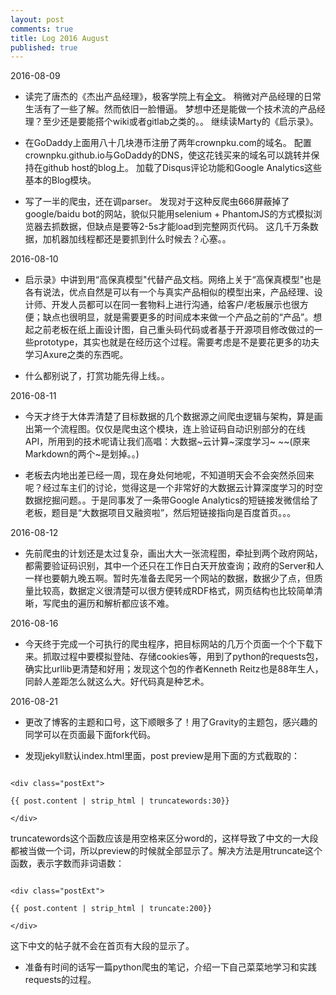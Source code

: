 ```yaml
---
layout: post
comments: true
title: Log 2016 August
published: true
---
```


2016-08-09

* 读完了唐杰的《杰出产品经理》，极客学院上有[全文](http://wiki.jikexueyuan.com/project/jie-chu-pm/)。
稍微对产品经理的日常生活有了一些了解。然而依旧一脸懵逼。
梦想中还是能做一个技术流的产品经理？至少还是要能搭个wiki或者gitlab之类的。。
继续读Marty的《启示录》。

* 在GoDaddy上面用八十几块港币注册了两年crownpku.com的域名。
配置crownpku.github.io与GoDaddy的DNS，使这花钱买来的域名可以跳转并保持在github host的blog上。
加载了Disqus评论功能和Google Analytics这些基本的Blog模块。

* 写了一半的爬虫，还在调parser。
发现对于这种反爬虫666屏蔽掉了google/baidu bot的网站，貌似只能用selenium + PhantomJS的方式模拟浏览器去抓数据，但缺点是要等2-5s才能load到完整网页代码。
这几千万条数据，加机器加线程都还是要抓到什么时候去？心塞。。

2016-08-10

* 启示录》中讲到用“高保真模型"代替产品文档。网络上关于“高保真模型"也是各有说法，优点自然是可以有一个与真实产品相似的模型出来，产品经理、设计师、开发人员都可以在同一套物料上进行沟通，给客户/老板展示也很方便；缺点也很明显，就是需要更多的时间成本来做一个产品之前的“产品”。想起之前老板在纸上画设计图，自己重头码代码或者基于开源项目修改做过的一些prototype，其实也就是在经历这个过程。需要考虑是不是要花更多的功夫学习Axure之类的东西呢。

* 什么都别说了，打赏功能先得上线。。

2016-08-11

* 今天才终于大体弄清楚了目标数据的几个数据源之间爬虫逻辑与架构，算是画出第一个流程图。仅仅是爬虫这个模块，连上验证码自动识别部分的在线API，所用到的技术呢请让我们高唱：大数据~云计算~深度学习~  ~~(原来Markdown的两个~是划掉。。)

* 老板去内地出差已经一周，现在身处何地呢，不知道明天会不会突然杀回来呢？经过车主们的讨论，觉得这是一个非常好的大数据云计算深度学习的时空数据挖掘问题。。于是同事发了一条带Google Analytics的短链接发微信给了老板，题目是“大数据项目又融资啦”，然后短链接指向是百度首页。。。

2016-08-12

* 先前爬虫的计划还是太过复杂，画出大大一张流程图，牵扯到两个政府网站，都需要验证码识别，其中一个还只在工作日白天开放查询；政府的Server和人一样也要朝九晚五啊。暂时先准备去爬另一个网站的数据，数据少了点，但质量比较高，数据定义很清楚可以很方便转成RDF格式，网页结构也比较简单清晰，写爬虫的遍历和解析都应该不难。

2016-08-16

* 今天终于完成一个可执行的爬虫程序，把目标网站的几万个页面一个个下载下来。抓取过程中要模拟登陆、存储cookies等，用到了python的requests包，确实比urllib更清楚和好用；发现这个包的作者Kenneth Reitz也是88年生人，同龄人差距怎么就这么大。好代码真是种艺术。

2016-08-21

* 更改了博客的主题和口号，这下顺眼多了！用了Gravity的主题包，感兴趣的同学可以在页面最下面fork代码。

* 发现jekyll默认index.html里面，post preview是用下面的方式截取的：

```

<div class="postExt">

{{ post.content | strip_html | truncatewords:30}}

</div>

```

truncatewords这个函数应该是用空格来区分word的，这样导致了中文的一大段都被当做一个词，所以preview的时候就全部显示了。解决方法是用truncate这个函数，表示字数而非词语数：

```

<div class="postExt">

{{ post.content | strip_html | truncate:200}}

</div>

```

这下中文的帖子就不会在首页有大段的显示了。

* 准备有时间的话写一篇python爬虫的笔记，介绍一下自己菜菜地学习和实践requests的过程。